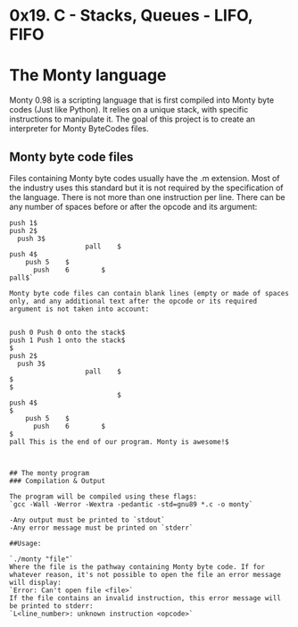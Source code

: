 # 0x19. C - Stacks, Queues - LIFO, FIFO

# The Monty language

Monty 0.98 is a scripting language that is first compiled into Monty byte codes (Just like Python). It relies on a unique stack, with specific instructions to manipulate it. The goal of this project is to create an interpreter for Monty ByteCodes files.

## Monty byte code files
Files containing Monty byte codes usually have the .m extension. Most of the industry uses this standard but it is not required by the specification of the language. There is not more than one instruction per line. There can be any number of spaces before or after the opcode and its argument:


```push 0$
push 1$
push 2$
  push 3$
                   pall    $
push 4$
    push 5    $
      push    6        $
pall$`

Monty byte code files can contain blank lines (empty or made of spaces only, and any additional text after the opcode or its required argument is not taken into account:


push 0 Push 0 onto the stack$
push 1 Push 1 onto the stack$
$
push 2$
  push 3$
                   pall    $
$
$
                           $
push 4$
$
    push 5    $
      push    6        $
$
pall This is the end of our program. Monty is awesome!$



## The monty program
### Compilation & Output

The program will be compiled using these flags:
`gcc -Wall -Werror -Wextra -pedantic -std=gnu89 *.c -o monty`

-Any output must be printed to `stdout`
-Any error message must be printed on `stderr`

##Usage:

`./monty "file"`
Where the file is the pathway containing Monty byte code. If for whatever reason, it's not possible to open the file an error message will display:
`Error: Can't open file <file>`
If the file contains an invalid instruction, this error message will be printed to stderr:
`L<line_number>: unknown instruction <opcode>`